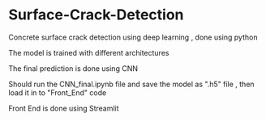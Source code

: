# Surface-Crack-Detection
Concrete surface crack detection using deep learning , done using python

The model is trained with different architectures



The final prediction is done using CNN




Should run the CNN_final.ipynb file and save the model as ".h5" file , then load it in to "Front_End" code 




Front End is done using Streamlit


